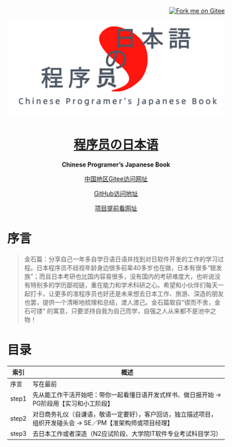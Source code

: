 <div align="right"><a href='https://gitee.com/jasonsang/japanese_study_for_programmer'><img src='https://gitee.com/jasonsang/japanese_study_for_programmer/widgets/widget_1.svg' alt='Fork me on Gitee'></img></a></div>
<p align="center">
  <a href="">
    <img width="600" src="image/jan-logo-v.png">
  </a>
</p>
<h1 align="center">
  <a href="#">程序员の日本语</a>
</h1>

<div align="center">

<strong>Chinese Programer’s Japanese Book</strong>

[中国地区Gitee访问网址](https://gitee.com/jasonsang/japanese_study_for_programmer)</p>
[GitHub访问地址](https://github.com/souketuson/japanese_study_for_programmer)</p>

[项目提前看网址]( https://github.com/users/souketuson/projects/1 )
</div>

# 序言
>金石篇：分享自己一年多自学日语日语并找到对日软件开发的工作的学习过程。日本程序员不歧视年龄身边很多前辈40多岁也在做，日本有很多“银发族”；而且日本考研也比国内容易很多，没有国内的考研难度大，也听说没有特别多的学历鄙视链，重在能力和学术科研之心。希望和小伙伴们每天一起打卡，让更多的准程序员也好还是未来想去日本工作、旅游、深造的朋友也罢，提供一个清晰地梳理和总结，渡人渡己。金石篇取自“锲而不舍，金石可镂“ 的寓意，只要坚持自我为自己而学，自强之人从来都不是池中之物！



# 目录
| 索引 | 概述            |
| ---- | --------------- |
| 序言 | 写在最前         |
| step1 | 先从能工作干活开始吧：带你一起看懂日语开发式样书、做日报开始 -> PG阶段用【实习和小工阶段】  |
| step2 | 对日商务礼仪（自谦语，敬语一定要好），客户回访，独立描述项目，组织开发碰头会 -> SE／PM【准架构师或项目经理】 |
| step3 | 去日本工作或者深造（N2应试阶段、大学院IT软件专业考试科目学习） |



